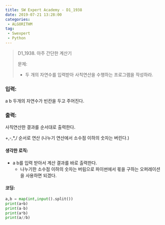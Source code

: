 ```yaml
---
title: SW Expert Academy - D1_1938
date: 2019-07-21 13:28:00
categories:
 - ALGORITHM
tag:
 - Swexpert
 - Python 
---
```


> D1_1938. 아주 간단한 계산기
>
> 문제:
>
> - 두 개의 자연수를 입력받아 사칙연산을 수행하는 프로그램을 작성하라.

### 입력:

a b 두개의 자연수가 빈칸을 두고 주어진다.



### 출력:

사칙연산한 결과를 순서대로 출력한다.

+,-,*,/ 순서로 연산 (나누기 연산에서 소수점 이하의 숫자는 버린다.)



#### 생각한 로직:

- a b를 입력 받아서 계산 결과를 바로 출력한다.
  - 나누기한 소수점 이하의 숫자는 버림으로 파이썬에서 몫을 구하는 오퍼레이션을 사용하면 되겠다.



#### 코딩:

```python
a,b = map(int,input().split())
print(a+b)
print(a-b)
print(a*b)
print(a//b)

```



[출처]: https://www.swexpertacademy.com/